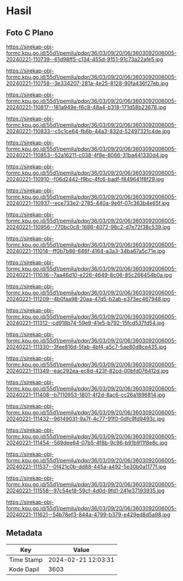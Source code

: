 # Hasil

## Foto C Plano

https://sirekap-obj-formc.kpu.go.id/55d1/pemilu/pdpr/36/03/09/20/06/3603092006005-20240221-110739--61d98ff5-c134-455d-9151-91c73a22afe5.jpg

https://sirekap-obj-formc.kpu.go.id/55d1/pemilu/pdpr/36/03/09/20/06/3603092006005-20240221-110758--3e334207-281a-4e25-8128-90fa436f27eb.jpg

https://sirekap-obj-formc.kpu.go.id/55d1/pemilu/pdpr/36/03/09/20/06/3603092006005-20240221-110817--181a949e-f6c8-48a4-b318-171d58b23678.jpg

https://sirekap-obj-formc.kpu.go.id/55d1/pemilu/pdpr/36/03/09/20/06/3603092006005-20240221-110833--c5c1ce64-fb6b-44a3-832d-52497321c4de.jpg

https://sirekap-obj-formc.kpu.go.id/55d1/pemilu/pdpr/36/03/09/20/06/3603092006005-20240221-110853--52a16211-c038-4f8e-8066-31ba441330d4.jpg

https://sirekap-obj-formc.kpu.go.id/55d1/pemilu/pdpr/36/03/09/20/06/3603092006005-20240221-110910--f06d2442-f9bc-4fc6-badf-f849641f8f29.jpg

https://sirekap-obj-formc.kpu.go.id/55d1/pemilu/pdpr/36/03/09/20/06/3603092006005-20240221-110937--ece733e2-2785-440a-9e6f-07c363b4e65f.jpg

https://sirekap-obj-formc.kpu.go.id/55d1/pemilu/pdpr/36/03/09/20/06/3603092006005-20240221-110956--770bc0c8-1686-4072-98c2-d7e72f38c539.jpg

https://sirekap-obj-formc.kpu.go.id/55d1/pemilu/pdpr/36/03/09/20/06/3603092006005-20240221-111014--ff0b7b86-646f-4164-a3a3-34ba67a5c71e.jpg

https://sirekap-obj-formc.kpu.go.id/55d1/pemilu/pdpr/36/03/09/20/06/3603092006005-20240221-111036--7aa46d10-e226-4649-8c06-85c266454b0a.jpg

https://sirekap-obj-formc.kpu.go.id/55d1/pemilu/pdpr/36/03/09/20/06/3603092006005-20240221-111209--4b0faa98-20aa-47d5-b2ab-e373ec467948.jpg

https://sirekap-obj-formc.kpu.go.id/55d1/pemilu/pdpr/36/03/09/20/06/3603092006005-20240221-111312--cd918b74-59e9-41e5-b792-15fcd537fd54.jpg

https://sirekap-obj-formc.kpu.go.id/55d1/pemilu/pdpr/36/03/09/20/06/3603092006005-20240221-111330--3fee816d-5fab-4bf4-a5c7-5ae80d8ce435.jpg

https://sirekap-obj-formc.kpu.go.id/55d1/pemilu/pdpr/36/03/09/20/06/3603092006005-20240221-111349--eac292ea-ec8d-423f-82cd-00bfd076412d.jpg

https://sirekap-obj-formc.kpu.go.id/55d1/pemilu/pdpr/36/03/09/20/06/3603092006005-20240221-111408--b7110953-1801-4f2d-8ac6-cc26a1896814.jpg

https://sirekap-obj-formc.kpu.go.id/55d1/pemilu/pdpr/36/03/09/20/06/3603092006005-20240221-111432--96149031-9a7f-4c77-91f0-0dfc9fd9493c.jpg

https://sirekap-obj-formc.kpu.go.id/55d1/pemilu/pdpr/36/03/09/20/06/3603092006005-20240221-111454--569dee64-07b5-4f8b-9c96-b91b911f8e8c.jpg

https://sirekap-obj-formc.kpu.go.id/55d1/pemilu/pdpr/36/03/09/20/06/3603092006005-20240221-111537--0f421c0b-dd88-445a-a492-5e30b0a1177f.jpg

https://sirekap-obj-formc.kpu.go.id/55d1/pemilu/pdpr/36/03/09/20/06/3603092006005-20240221-111558--97c54e18-59cf-4d0d-9fd1-241e37193935.jpg

https://sirekap-obj-formc.kpu.go.id/55d1/pemilu/pdpr/36/03/09/20/06/3603092006005-20240221-111621--54b78ef3-844a-4799-b379-e429ed8d5a98.jpg


## Metadata

| Key        | Value               |
| ---------- | ------------------- |
| Time Stamp | 2024-02-21 12:03:31 |
| Kode Dapil | 3603                |



